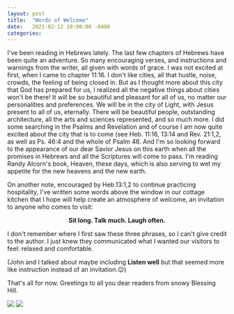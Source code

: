 ```yaml
---
layout: post
title:  "Words of Welcome"
date:   2021-02-12 10:00:00 -0400
categories:
---
```

I've been reading in Hebrews lately. The last few chapters of Hebrews have been quite an adventure. So many encouraging verses, and instructions and warnings from the writer, all given with words of grace. I was not excited at first, when I came to chapter 11:16. I don't like cities, all that hustle, noise, crowds, the feeling of being closed in. But as I thought more about this city that God has prepared for us, I realized all the negative things about cities won't be there! It will be so beautiful and pleasant for all of us, no matter our personalities and preferences. We will be in the city of Light, with Jesus present to all of us, eternally. There will be beautiful people, outstanding architecture, all the arts and sciences represented, and so much more. l did some searching in the Psalms and Revelation and of course I am now quite excited about the city that is to come (see Heb. 11:16, 13:14 and Rev. 21:1,2, as well as Ps. 46:4 and the whole of Psalm 48. And I'm so looking forward to the appearance of our dear Savior Jesus on this earth when all the promises in Hebrews and all the Scriptures will come to pass. I'm reading Randy Alcorn's book, Heaven, these days, which is also serving to wet my appetite for the new heavens and the new earth.

On another note, encouraged by Heb.13:1,2 to continue practicing hospitality, I've written some words above the window in our cottage kitchen that I hope will help create an atmosphere of welcome, an invitation to anyone who comes to visit:

<div style="text-align: center;"><b>Sit long. Talk much. Laugh often.</b></div>

I don't remember where I first saw these three phrases, so I can't give credit to the author. I just knew they communicated what I wanted our visitors to feel: relaxed and comfortable.

(John and I talked about maybe including **Listen well** but that seemed more like instruction instead of an invitation.😉)

That's all for now. Greetings to all you dear readers from snowy Blessing Hill.

<div>
   <img src="/media/images/gallery/20210211_080719.jpg" class="post-img"/>
   <img src="/media/images/gallery/20210211_080725.jpg" class="post-img"/>
</div>